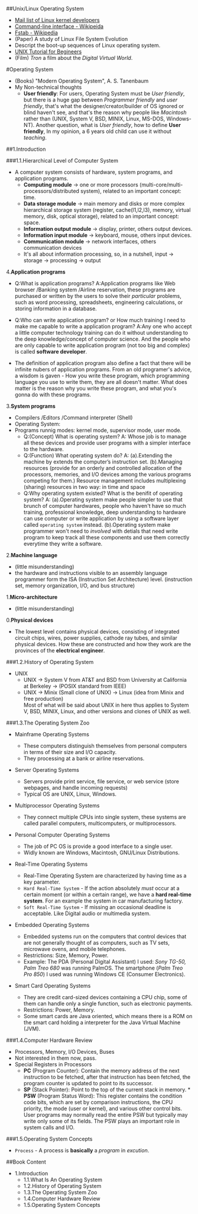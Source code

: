 <html>
<head><title>Linux Operating System</title></head>
<body>

##Unix/Linux Operating System
* [Mail list of Linux kernel developers](http://vger.kernel.org)
* [Command-line interface - Wikipeida](http://en.wikipedia.org/wiki/Command-line_interface)
* [Fstab - Wikipedia](http://en.wikipedia.org/wiki/Fstab)
* (Paper) A study of Linux File System Evolution
* Descript the boot-up sequences of Linux operating system.
* [UNIX Tutorial for Begineers](http://www.ee.surrey.ac.uk/Teaching/Unix)
* (Film) _Tron_ a film about the _Digital Virtual World_.

#Operating System
* (Books) "Modern Operating System", A. S. Tanenbaum
* My Non-technical thoughts
  * __User friendly__: For users, Operating System must be _User friendly_, but there is a huge gap between _Programmer friendly_ and _user friendly_, that's what the designer/creator/builder of OS ignored or blind haven't see, and that's the reason why people like _Macintosh_ rather than (UNIX, System V, BSD, MINIX, Linux, MS-DOS, Windows-NT). Another question, what is _User friendly_, how to define __User friendly__, In my opinion, a 6 years old child can use it without _teaching_.

##1.Introduction

###1.1.Hierarchical Level of Computer System
* A computer system consists of hardware, system programs, and application programs.
  * __Computing module__ -> one or more processors (multi-core/multi-processors/distributed system), related to an important concept: time.
  * __Data storage module__ -> main memory and disks or more complex hierarchical storage system (register, cache(l1,l2,l3), memory, virtual memory, disk, optical storage), related to an important concept: space.
  * __Information output module__ -> display, printer, others output devices.
  * __Information input module__ -> keyboard, mouse, others input devices.
  * __Communication module__ -> network interfaces, others communication devices
  * It's all about information processing, so, in a nutshell, input -> storage -> processing -> output


4.__Application programs__   

* Q:What is application programs?     A:Application programs like Web browser /Banking system /Airline reservation, these programs are purchased or written by the users to solve their _particular_ problems, such as word processing, spreadsheets, engineering calculations, or storing information in a database.

* Q:Who can write application program? or How much training I need to make me capable to write a application program?    A:Any one who accept a little computer technology training can do it without understanding to the deep knowledge/concept of computer science. And the people who are only capable to write application program (not too big and complex) is called __software developer__.

* The definition of application program also define a fact that there will be infinite nubers of application programs. From an old programer's advice, a wisdom is gaven - How you write these program, which programming language you use to write them, they are all doesn't matter. What does matter is the reason why you write these program, and what you's gonna do with these programs.


3.__System programs__   

* Compilers /Editors /Command interpreter (Shell)
* Operating System:
* Programs runnig modes: kernel mode, supervisor mode, user mode.
  * Q:(Concept) What is operating system?     A: Whose job is to manage all these devices and provide user programs with a simpler interface to the hardware.
  * Q:(Function) What operating system do?    A: (a).Extending the machine by extends the computer’s instruction set. (b).Managing resources (provide for an orderly and controlled allocation of the processors, memories, and I/O devices among the various programs competing for them.) Resource management includes multiplexing (sharing) resources in two way: in time and space
  * Q:Why operating system existed? What is the benifit of operating system?    A: (a).Operating system make people simpler to use that brunch of computer hardwares, people who haven't have so much training, professional knowledge, deep understanding to hardware can use computer or write application by using a software layer called `operating system` instead. (b).Operating system make programmer won't need to _involved_ with detials that need write program to keep track all these components and use them correctly everytime they write a software.

2.__Machine language__    

* (little misunderstanding)
* the hardware and instructions visible to an assembly language programmer form the ISA (Instruction Set Architecture) level. (instruction set, memory organization, I/O, and bus structure)

1.__Micro-architecture__     

* (little misunderstanding)

0.__Physical devices__

* The lowest level contains physical devices, consisting of integrated circuit chips, wires, power supplies, cathode ray tubes, and similar physical devices. How these are constructed and how they work are the provinces of the __electrical engineer__.


###1.2.History of Operating System
* UNIX   
  * UNIX -> System V from AT&T and BSD from University at California at Berkeley -> (POSIX standard from IEEE)  
  * UNIX -> Minix (Small clone of UNIX) -> Linux (idea from Minix and free production)   
Most of what will be said about UNIX in here thus applies to System V, BSD, MINIX, Linux, and other versions and clones of UNIX as well.  


###1.3.The Operating System Zoo
* Mainframe Operating Systems
  * These computers distinguish themselves from personal computers in terms of their size and I/O capacity.
  * They processing at a bank or airline reservations.

* Server Operating Systems
  * Servers provide print service, file service, or web service (store webpages, and handle incoming requests)
  * Typical OS are UNIX, Linux, Windows.

* Multiprocessor Operating Systems
  * They connect multiple CPUs into single system, these systems are called parallel computers, multicomputers, or multiprocessors. 

* Personal Computer Operating Systems
  * The job of PC OS is provide a good interface to a single user.
  * Widly known are Windows, Macintosh, GNU/Linux Distributions.

* Real-Time Operating Systems
  * Real-Time Operating System are characterized by having time as a key parameter. 
  * `Hard Real-Time System` - If the action absolutely _must_ occur at a certain moment (or within a certain range), we have a __hard real-time system__. For an example the system in car manufacturing factory.
  * `Soft Real-Time System` - If missing an occasional deadline is acceptable. Like Digital audio or multimedia system.

* Embedded Operating Systems
  * Embedded systems run on the computers that control devices that are not generally thought of as computers, such as TV sets, microwave ovens, and mobile telephones.
  * Restrictions: Size, Memory, Power.
  * Example: The PDA (Personal Digital Assistant) I used: _Sony TG-50, Palm Treo 680_ was running PalmOS. The smartphone (_Palm Treo Pro 850_) I used was running Windows CE (Consumer Electronics).

* Smart Card Operating Systems
  * They are credit card-sized devices containing a CPU chip, some of them can handle only a single function, such as electronic payments.
  * Restrictions: Power, Memory.
  * Some smart cards are Java oriented, which means there is a ROM on the smart card holding a interpreter for the Java Virtual Machine (JVM).

###1.4.Computer Hardware Review
* Processors, Memory, I/O Devices, Buses
* Not interested in them now, pass.
* Special Registers in Processors
  * __PC__ (Program Counter): Contain the memory address of the next instruction to be fetched, after that instruction has been fetched, the program counter is updated to point to its successor.
  * __SP__ (Stack Pointer): Point to the top of the current stack in memory.  * __PSW__ (Program Status Word): This register contains the condition code bits, which are set by comparison instructions, the CPU priority, the mode (user or kernel), and various other control bits.  User programs may normally read the entire PSW but typically may write only some of its fields. The PSW plays an important role in system calls and I/O.


###1.5.Operating System Concepts
* `Process` - A process is __basically__ a _program_ in _excution_.

##Book Content
* 1.Introduction
  * 1.1.What Is An Operating System
  * 1.2.History of Operating System
  * 1.3.The Operating System Zoo
  * 1.4.Computer Hardware Review
  * 1.5.Operating System Concepts

</body></html>
